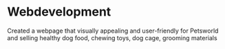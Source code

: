# Webdevelopment
Created a webpage that visually appealing  and user-friendly for Petsworld and selling healthy dog food, chewing toys, dog cage, grooming materials
